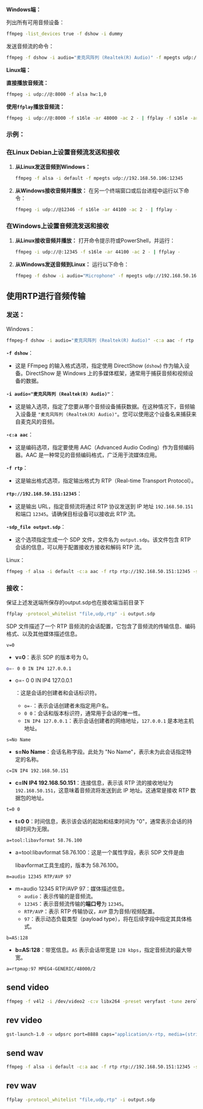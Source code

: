 **Windows端：**

列出所有可用音频设备：

```sh
ffmpeg -list_devices true -f dshow -i dummy
```

发送音频流的命令：

```sh
ffmpeg -f dshow -i audio="麦克风阵列 (Realtek(R) Audio)" -f mpegts udp://192.168.50.162:8000
```

**Linux端：**

**直接播放音频流：**

```sh
ffmpeg -i udp://@:8000 -f alsa hw:1,0
```

**使用`ffplay`播放音频流：**

```sh
ffmpeg -i udp://@:8000 -f s16le -ar 48000 -ac 2 - | ffplay -f s16le -ar 48000 -ac 2 -
```





### 示例：

### **在Linux Debian上设置音频流发送和接收**

1. **从Linux发送音频到Windows：**

   ```sh
   ffmpeg -f alsa -i default -f mpegts udp://192.168.50.106:12345
   ```

2. **从Windows接收音频并播放：** 在另一个终端窗口或后台进程中运行以下命令：

   ```sh
   ffmpeg -i udp://@12346 -f s16le -ar 44100 -ac 2 - | ffplay -
   ```

### 在Windows上设置音频流发送和接收

1. **从Linux接收音频并播放：** 打开命令提示符或PowerShell，并运行：

   ```sh
   ffmpeg -i udp://@:12345 -f s16le -ar 44100 -ac 2 - | ffplay -
   ```

2. **从Windows发送音频到Linux：** 运行以下命令：

   ```sh
   ffmpeg -f dshow -i audio="Microphone" -f mpegts udp://192.168.50.162:12346
   ```



## 使用RTP进行音频传输

### 发送：

Windows：

```sh
ffmpeg-f dshow -i audio="麦克风阵列 (Realtek(R) Audio)" -c:a aac -f rtp rtp://192.168.50.151:12345 -sdp_file output.sdp
```

**`-f dshow`**：

- 这是 FFmpeg 的输入格式选项，指定使用 DirectShow (`dshow`) 作为输入设备。DirectShow 是 Windows 上的多媒体框架，通常用于捕获音频和视频设备的数据。

**`-i audio="麦克风阵列 (Realtek(R) Audio)"`**：

- 这是输入选项，指定了您要从哪个音频设备捕获数据。在这种情况下，音频输入设备是 `"麦克风阵列 (Realtek(R) Audio)"`。您可以使用这个设备名来捕获来自麦克风的音频。

**`-c:a aac`**：

- 这是编码选项，指定要使用 AAC（Advanced Audio Coding）作为音频编码器。AAC 是一种常见的音频编码格式，广泛用于流媒体应用。

**`-f rtp`**：

- 这是输出格式选项，指定输出格式为 RTP（Real-time Transport Protocol）。

**`rtp://192.168.50.151:12345`**：

- 这是输出 URL，指定音频流将通过 RTP 协议发送到 IP 地址 `192.168.50.151` 和端口 `12345`。请确保目标设备可以接收此 RTP 流。

**`-sdp_file output.sdp`**：

- 这个选项指定生成一个 SDP 文件，文件名为 `output.sdp`。该文件包含 RTP 会话的信息，可以用于配置接收方接收和解码 RTP 流。

Linux：

```sh
ffmpeg -f alsa -i default -c:a aac -f rtp rtp://192.168.50.151:12345 -sdp_file output.sdp
```





### 接收：

保证上述发送端所保存的output.sdp也在接收端当前目录下

```sh
ffplay -protocol_whitelist "file,udp,rtp" -i output.sdp
```



 SDP 文件描述了一个 RTP 音频流的会话配置，它包含了音频流的传输信息、编码格式、以及其他媒体描述信息。

```
v=0
```

- **v=0**：表示 SDP 的版本号为 0。

```sh
o=- 0 0 IN IP4 127.0.0.1
```

- o=- 0 0 IN IP4 127.0.0.1

  ：这是会话的创建者和会话标识符。

  - `o=-`：表示会话创建者未指定用户名。
  - `0 0`：会话和版本标识符，通常用于会话的唯一性。
  - `IN IP4 127.0.0.1`：表示会话创建者的网络地址，`127.0.0.1` 是本地主机地址。

```
s=No Name
```

- **s=No Name**：会话名称字段。此处为 "No Name"，表示未为此会话指定特定的名称。

```
c=IN IP4 192.168.50.151
```

- **c=IN IP4 192.168.50.151**：连接信息，表示该 RTP 流的接收地址为 `192.168.50.151`，这意味着音频流将发送到此 IP 地址。这通常是接收 RTP 数据包的地址。

```
t=0 0
```

- **t=0 0**：时间信息，表示该会话的起始和结束时间为 "0"，通常表示会话的持续时间为无限。

```
a=tool:libavformat 58.76.100
```

- a=tool:libavformat 58.76.100：这是一个属性字段，表示 SDP 文件是由 

  libavformat工具生成的，版本为 58.76.100。

```
m=audio 12345 RTP/AVP 97
```

- m=audio 12345 RTP/AVP 97：媒体描述信息。
  - `audio`：表示传输的是音频流。
  - `12345`：表示音频流传输的**端口号**为 `12345`。
  - `RTP/AVP`：表示 RTP 传输协议，`AVP` 意为音频/视频配置。
  - `97`：表示动态负载类型（payload type），将在后续字段中指定其具体格式。

```
b=AS:128
```

- **b=AS:128**：带宽信息。`AS` 表示会话带宽是 `128 kbps`，指定音频流的最大带宽。

```
a=rtpmap:97 MPEG4-GENERIC/48000/2
```







## send video

```bash
ffmpeg -f v4l2 -i /dev/video2 -c:v libx264 -preset veryfast -tune zerolatency -f rtp rtp://127.0.0.1:8888 -sdp_file video.sdp
```

## rev video

```bash
gst-launch-1.0 -v udpsrc port=8888 caps="application/x-rtp, media=(string)video, clock-rate=(int)90000, encoding-name=(string)H264" ! rtph264depay ! avdec_h264 ! videoconvert ! autovideosink
```

## send wav

```bash
ffmpeg -f alsa -i default -c:a aac -f rtp rtp://192.168.50.151:12345 -sdp_file output.sdp
```

## rev wav

```bash
ffplay -protocol_whitelist "file,udp,rtp" -i output.sdp
```

